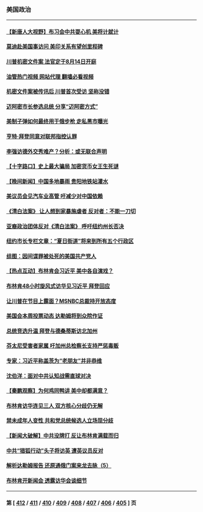 ### 美国政治
---
#### [【新唐人大视野】布习会中共耍心机 美将计就计](../../pages/ncid1078159/n14019749.md?06210445) 
#### [莫迪赴美国事访问 美印关系有望创里程碑](../../pages/ncid1078159/n14019738.md?06210445) 
#### [川普机密文件案 法官定于8月14日开庭](../../pages/ncid1078159/n14019720.md?06210445) 
#### [油管热门视频 网站代理 翻墙必看视频](http://138.2.39.72:81/youtube.html?epic-marker?06210445)
#### [机密文件案被传讯后 川普首次受访 坚称没错](../../pages/ncid1078159/n14019729.md?06210445) 
#### [迈阿密市长参选总统 分享“迈阿密方式”](../../pages/ncid1078159/n14019740.md?06210445) 
#### [美制子弹如何最终用于俄步枪 走私黑市曝光](../../pages/ncid1078159/n14019601.md?06210445) 
#### [亨特‧拜登同意对联邦指控认罪](../../pages/ncid1078159/n14019691.md?06210445) 
#### [李强访德外交秀难产？分析：或无联合声明](../../pages/ncid1078159/n14019652.md?06210445) 
#### [【十字路口】史上最大骗局 加密货币女王生死谜](../../pages/ncid1078159/n14019612.md?06210445) 
#### [【晚间新闻】中国多地暴雨 贵阳地铁站灌水](../../pages/ncid1078159/n14019467.md?06210445) 
#### [美议员会见汽车业高管 吁减少对中国依赖](../../pages/ncid1078159/n14019435.md?06210445) 
#### [《清白法案》 让人想到家暴施虐者 反对者：不能一刀切](../../pages/ncid1078159/n14019352.md?06210445) 
#### [亚裔政治团体反对《清白法案》 呼吁纽约州长否决](../../pages/ncid1078159/n14019361.md?06210445) 
#### [纽约市长专栏文章：“夏日街道”将来到所有五个行政区](../../pages/ncid1078159/n14019363.md?06210445) 
#### [组图：因间谍罪被处死的美国共产党人](../../pages/ncid1078159/n14019237.md?06210445) 
#### [【热点互动】布林肯会习近平 美中各自演戏？](../../pages/ncid1078159/n14019297.md?06210445) 
#### [布林肯48小时旋风式访华见习近平 拜登回应](../../pages/ncid1078159/n14019183.md?06210445) 
#### [让川普在节目上露面？MSNBC总裁持开放态度](../../pages/ncid1078159/n14019208.md?06210445) 
#### [美国会本周投票动态 达勒姆将到众院作证](../../pages/ncid1078159/n14019111.md?06210445) 
#### [总统竞选升温 拜登与德桑蒂斯访北加州](../../pages/ncid1078159/n14019302.md?06210445) 
#### [芬太尼受害者家属 吁加州总检察长支持严惩毒贩](../../pages/ncid1078159/n14019298.md?06210445) 
#### [专家：习近平称盖茨为“老朋友”并非恭维](../../pages/ncid1078159/n14019229.md?06210445) 
#### [沈伯洋：面对中共认知战需直球对决](../../pages/ncid1078159/n14019284.md?06210445) 
#### [【秦鹏观察】为何鸡同鸭讲 美中却都满意？](../../pages/ncid1078159/n14019228.md?06210445) 
#### [布林肯访华连见三人 双方核心分歧仍无解](../../pages/ncid1078159/n14019180.md?06210445) 
#### [禁未成年人变性 共和党总统候选人立场现分歧](../../pages/ncid1078159/n14019143.md?06210445) 
#### [【新闻大破解】中共没牌打 反让布林肯满载而归](../../pages/ncid1078159/n14019140.md?06210445) 
#### [中共“猎狐行动”头子将访英 遭英议员反对](../../pages/ncid1078159/n14019129.md?06210445) 
#### [解析达勒姆报告 还原通俄门案来龙去脉（5）](../../pages/ncid1078159/n14016671.md?06210445) 
#### [布林肯开新闻会 透露访华会谈细节](../../pages/ncid1078159/n14019092.md?06210445) 

---
#### 第 [ [412](./412.md?06210445) / [411](./411.md?06210445) / [410](./410.md?06210445) / [409](./409.md?06210445) / [408](./408.md?06210445) / [407](./407.md?06210445) / [406](./406.md?06210445) / [405](./405.md?06210445) ] 页
